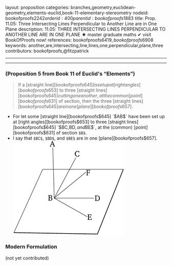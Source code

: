 layout: proposition
categories: branches,geometry,euclidean-geometry,elements-euclid,book-11-elementary-stereometry
nodeid: bookofproofs$2242
orderid: 400
parentid: bookofproofs$1883
title: Prop. 11.05: Three Intersecting Lines Perpendicular to Another Line are in One Plane
description: 11.05: THREE INTERSECTING LINES PERPENDICULAR TO ANOTHER LINE ARE IN ONE PLANE &#9733; master graduate maths &#10004; visit BookOfProofs now!
references: bookofproofs$6419,bookofproofs$6908
keywords: another,are,intersecting,line,lines,one,perpendicular,plane,three
contributors: bookofproofs,@fitzpatrick

---


---

### (Proposition 5 from Book 11 of Euclid's “Elements”)

> If a [straight line][bookofproofs$645] is set up at [right angles][bookofproofs$653] to three [straight lines][bookofproofs$645] cutting one another, at the common [point][bookofproofs$631] of section, then the three [straight lines][bookofproofs$645] are in one [plane][bookofproofs$657].
* For let some [straight line][bookofproofs$645] `$AB$` have been set up at [right angles][bookofproofs$653] to three [straight lines][bookofproofs$645] `$BC$`, `$BD$`, and `$BE$`, at the (common) [point][bookofproofs$631] of section `$B$`.
* I say that `$BC$`, `$BD$`, and `$BE$` are in one [plane][bookofproofs$657].
![fig05e](https://github.com/bookofproofs/bookofproofs.github.io/blob/main/_sources/_assets/images/euclid/Book11/fig05e.png?raw=true)


### Modern Formulation

(not yet contributed)
